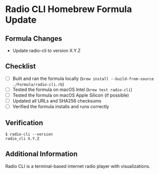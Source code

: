 # Radio CLI Homebrew Formula Update

## Formula Changes

- Update radio-cli to version X.Y.Z

## Checklist

- [ ] Built and ran the formula locally (`brew install --build-from-source ./Formula/radio-cli.rb`)
- [ ] Tested the formula on macOS Intel (`brew test radio-cli`)
- [ ] Tested the formula on macOS Apple Silicon (if possible)
- [ ] Updated all URLs and SHA256 checksums
- [ ] Verified the formula installs and runs correctly

## Verification

```
$ radio-cli --version
radio_cli X.Y.Z
```

## Additional Information

Radio CLI is a terminal-based internet radio player with visualizations.